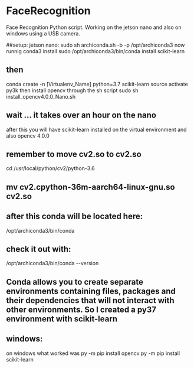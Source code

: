 # FaceRecognition
Face Recognition Python script.
Working on the jetson nano and also on windows using a USB camera.

##setup:
jetson nano:
sudo sh archiconda.sh -b -p /opt/archiconda3
 now runnig conda3 install 
 sudo /opt/archiconda3/bin/conda install scikit-learn

## then 
 conda create -n [Virtualenv_Name] python=3.7 scikit-learn
 source activate py3k
 then install opencv through the sh script
 sudo sh install_opencv4.0.0_Nano.sh

## wait ... it takes over an hour on the nano
 after this you will have scikit-learn installed on the virtual environment
 and also opencv 4.0.0

## remember to move cv2.so to cv2.so
 cd /usr/local/python/cv2/python-3.6

## mv cv2.cpython-36m-aarch64-linux-gnu.so cv2.so

## after this conda will be located here:
/opt/archiconda3/bin/conda

## check it out with:
/opt/archiconda3/bin/conda --version

## Conda allows you to create separate environments containing files, packages and their dependencies that will not interact with other environments. So I created a py37 environment with scikit-learn


## windows:
 on windows what worked was 
py -m pip install opencv
py -m pip install scikit-learn


